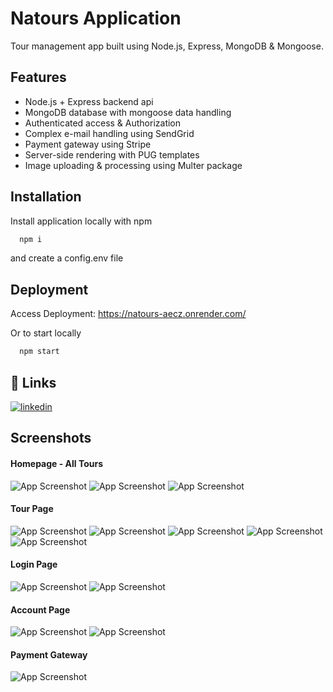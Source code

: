 # Natours Application

Tour management app built using Node.js, Express, MongoDB & Mongoose.

## Features

- Node.js + Express backend api
- MongoDB database with mongoose data handling
- Authenticated access & Authorization
- Complex e-mail handling using SendGrid
- Payment gateway using Stripe
- Server-side rendering with PUG templates
- Image uploading & processing using Multer package

## Installation

Install application locally with npm

```bash
  npm i
```

and create a config.env file

## Deployment

Access Deployment: https://natours-aecz.onrender.com/

Or to start locally

```bash
  npm start
```

## 🔗 Links

[![linkedin](https://img.shields.io/badge/linkedin-0A66C2?style=for-the-badge&logo=linkedin&logoColor=white)](https://www.linkedin.com/in/rusira-de-silva-b37192241/)

## Screenshots

#### Homepage - All Tours

![App Screenshot](https://drive.google.com/uc?export=view&id=11gZCbgALckUXquEfm4iV9WA6haK1nYGR)
![App Screenshot](https://drive.google.com/uc?export=view&id=104s5NfweJNnrttKc4OZ0r-RvHVZvhJy4)
![App Screenshot](https://drive.google.com/uc?export=view&id=1iKiqQdVuVVpMzEFCH7VmMVWOBHuHsa9T)

#### Tour Page

![App Screenshot](https://drive.google.com/uc?export=view&id=1BMIq3szYqca8FnN6YGE7f4jwHAVEOQ1d)
![App Screenshot](https://drive.google.com/uc?export=view&id=1_snsiWy7XWXRM8IMUbBhjmHaY8CRME8J)
![App Screenshot](https://drive.google.com/uc?export=view&id=1X7cO36GFRf4Kp4OkdErQRu4Dqje54OrY)
![App Screenshot](https://drive.google.com/uc?export=view&id=1ddemPYMqwklJdaMtymAiC2VBrGkeqIt5)
![App Screenshot](https://drive.google.com/uc?export=view&id=1JS4mERkDz0fGZC1IpPteXjIK4Vl7QiNv)

#### Login Page
![App Screenshot](https://drive.google.com/uc?export=view&id=1x14JGCpIdB01Cw_3P3UPyvAvr1GsKvvG)
![App Screenshot](https://drive.google.com/uc?export=view&id=1deUwkhqlWSF83GPlA_Vt92n3Olwu1T3s)

#### Account Page

![App Screenshot](https://drive.google.com/uc?export=view&id=1Sq7f9pn1AYU3HD7uVFp1sFB4lZT0OcUy)
![App Screenshot](https://drive.google.com/uc?export=view&id=1dvV7ESTiaMbzQDstPIBLCmR4Rt_qmKHw)

#### Payment Gateway

![App Screenshot](https://drive.google.com/uc?export=view&id=1vkLREdztMeSpTaJsWXir9uY0NoMcvxQK)
